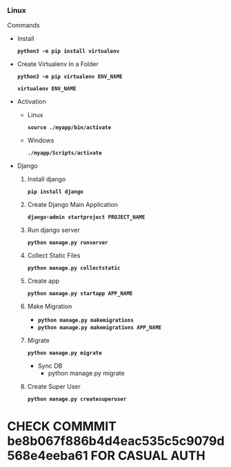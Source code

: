 ### Linux

Commands

- Install

  **`python3 -m pip install virtualenv`**

- Create Virtualenv In a Folder

  **`python3 -m pip virtualenv ENV_NAME`**

  **`virtualenv ENV_NAME`**

- Activation

  - Linux

    **`source ./myapp/bin/activate`**

  - Windows

    **`./myapp/Scripts/activate`**

- Django

  1. Install django

     **`pip install django`**

  1. Create Django Main Application

     **`django-admin startproject PROJECT_NAME`**

  1. Run django server

     **`python manage.py runserver`**

  1. Collect Static Files

     **`python manage.py collectstatic`**

  1. Create app

     **`python manage.py startapp APP_NAME`**

  1. Make Migration

     - **`python manage.py makemigrations`**
     - **`python manage.py makemigrations APP_NAME`**

  1. Migrate

     **`python manage.py migrate`**

     - Sync DB
       - python manage.py migrate

  1. Create Super User

     **`python manage.py createsuperuser`**

# CHECK COMMMIT be8b067f886b4d4eac535c5c9079d568e4eeba61 FOR CASUAL AUTH
